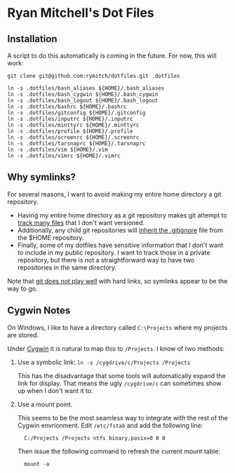 # Ryan Mitchell's Dot Files

## Installation

A script to do this automatically is coming in the future.
For now, this will work:

    git clone git@github.com:rymitch/dotfiles.git .dotfiles

    ln -s .dotfiles/bash_aliases ${HOME}/.bash_aliases
    ln -s .dotfiles/bash_cygwin ${HOME}/.bash_cygwin
    ln -s .dotfiles/bash_logout ${HOME}/.bash_logout
    ln -s .dotfiles/bashrc ${HOME}/.bashrc
    ln -s .dotfiles/gitconfig ${HOME}/.gitconfig
    ln -s .dotfiles/inputrc ${HOME}/.inputrc
    ln -s .dotfiles/minttyrc ${HOME}/.minttyrc
    ln -s .dotfiles/profile ${HOME}/.profile
    ln -s .dotfiles/screenrc ${HOME}/.screenrc
    ln -s .dotfiles/tarsnaprc ${HOME}/.tarsnaprc
    ln -s .dotfiles/vim ${HOME}/.vim
    ln -s .dotfiles/vimrc ${HOME}/.vimrc

## Why symlinks?

For several reasons, I want to avoid making my entire home
directory a git repository.

* Having my entire home directory as a git repository makes
  git attempt to [track many files](http://www.charlietanksley.net/philtex/dotfiles-and-git/)
  that I don't want versioned.
* Additionally, any child git repositories will
  [inherit the .gitignore](http://www.charlietanksley.net/philtex/dotfiles-and-git-take-2/)
  file from the $HOME repository.
* Finally, some of my dotfiles have sensitive information
  that I don't want to include in my public repository. I
  want to track those in a private repository, but there is
  not a straightforward way to have two repositories in the
  same directory.

Note that [git does not play well](http://stackoverflow.com/questions/3729278/git-and-hard-links)
with hard links, so symlinks appear to be the way to go.

## Cygwin Notes

On Windows, I like to have a directory called `C:\Projects`
where my projects are stored.

Under [Cygwin](http://www.cygwin.com/) it is natural to map
this to `/Projects`. I know of two methods:

1. Use a symbolic link: `ln -s /cygdrive/c/Projects /Projects`

   This has the disadvantage that some tools will automatically
   expand the link for display. That means the ugly `/cygdrive/c`
   can sometimes show up when I don't want it to.

2. Use a mount point.

   This seems to be the most seamless way to integrate with
   the rest of the Cygwin envrionment. Edit `/etc/fstab` and
   add the following line:

         C:/Projects /Projects ntfs binary,posix=0 0 0

   Then issue the following command to refresh the current
   mount table:

         mount -a
